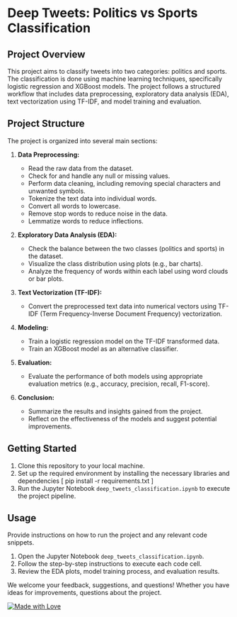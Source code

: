 # Deep Tweets: Politics vs Sports Classification

## Project Overview

This project aims to classify tweets into two categories: politics and sports. The classification is done using machine learning techniques, specifically logistic regression and XGBoost models. The project follows a structured workflow that includes data preprocessing, exploratory data analysis (EDA), text vectorization using TF-IDF, and model training and evaluation.

## Project Structure

The project is organized into several main sections:

1. **Data Preprocessing:**
   - Read the raw data from the dataset.
   - Check for and handle any null or missing values.
   - Perform data cleaning, including removing special characters and unwanted symbols.
   - Tokenize the text data into individual words.
   - Convert all words to lowercase.
   - Remove stop words to reduce noise in the data.
   - Lemmatize words to reduce inflections.

2. **Exploratory Data Analysis (EDA):**
   - Check the balance between the two classes (politics and sports) in the dataset.
   - Visualize the class distribution using plots (e.g., bar charts).
   - Analyze the frequency of words within each label using word clouds or bar plots.
   
3. **Text Vectorization (TF-IDF):**
   - Convert the preprocessed text data into numerical vectors using TF-IDF (Term Frequency-Inverse Document Frequency) vectorization.
   
4. **Modeling:**
   - Train a logistic regression model on the TF-IDF transformed data.
   - Train an XGBoost model as an alternative classifier.
   
5. **Evaluation:**
   - Evaluate the performance of both models using appropriate evaluation metrics (e.g., accuracy, precision, recall, F1-score).
   
6. **Conclusion:**
   - Summarize the results and insights gained from the project.
   - Reflect on the effectiveness of the models and suggest potential improvements.
   
   
## Getting Started

1. Clone this repository to your local machine.
2. Set up the required environment by installing the necessary libraries and dependencies [ pip install -r requirements.txt ]
3. Run the Jupyter Notebook `deep_tweets_classification.ipynb` to execute the project pipeline.


## Usage

Provide instructions on how to run the project and any relevant code snippets.

1. Open the Jupyter Notebook `deep_tweets_classification.ipynb`.
2. Follow the step-by-step instructions to execute each code cell.
3. Review the EDA plots, model training process, and evaluation results.

We welcome your feedback, suggestions, and questions! Whether you have ideas for improvements, questions about the project.

[![Made with Love](https://forthebadge.com/images/badges/built-with-love.svg)](https://forthebadge.com)